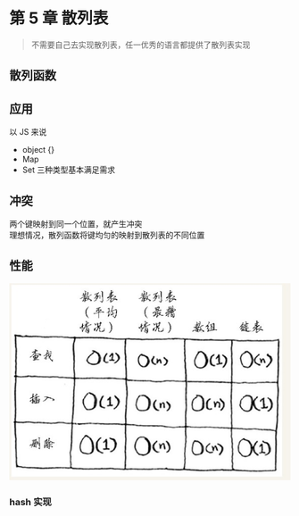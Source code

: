 # 第 5 章 散列表

> 不需要自己去实现散列表，任一优秀的语言都提供了散列表实现 

## 散列函数  

## 应用

以 JS 来说  
- object {}
- Map
- Set 
三种类型基本满足需求 

## 冲突

两个键映射到同一个位置，就产生冲突  
理想情况，散列函数将键均匀的映射到散列表的不同位置  


## 性能

![性能比较](./hash.jpg)  

### hash 实现
